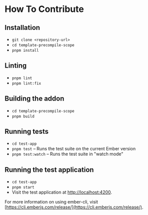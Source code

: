 # How To Contribute

## Installation

* `git clone <repository-url>`
* `cd template-precompile-scope`
* `pnpm install`

## Linting

* `pnpm lint`
* `pnpm lint:fix`

## Building the addon

* `cd template-precompile-scope`
* `pnpm build`

## Running tests

* `cd test-app`
* `pnpm test` – Runs the test suite on the current Ember version
* `pnpm test:watch` – Runs the test suite in "watch mode"

## Running the test application

* `cd test-app`
* `pnpm start`
* Visit the test application at [http://localhost:4200](http://localhost:4200).

For more information on using ember-cli, visit [https://cli.emberjs.com/release/](https://cli.emberjs.com/release/).
